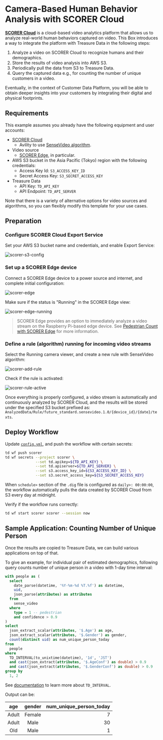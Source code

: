 Camera-Based Human Behavior Analysis with SCORER Cloud
===

**[SCORER Cloud](https://sites.google.com/futurestandard.co.jp/en-user-guide/sc)** is a cloud-based video analytics platform that allows us to analyze real-world human behaviors captured on video. This Box introduces a way to integrate the platform with Treasure Data in the following steps:

1. Analyze a video on SCORER Cloud to recognize humans and their demographics.
2. Store the results of video analysis into AWS S3.
3. Periodically pull the data from S3 to Treasure Data.
4. Query the captured data e.g., for counting the number of unique customers in a video.

Eventually, in the context of Customer Data Platform, you will be able to obtain deeper insights into your customers by integrating their digital and physical footprints.

## Requirements

This example assumes you already have the following equipment and user accounts:

- [SCORER Cloud](https://signup.console.scorer.jp/register)
  - Avility to use [SenseVideo algorithm](https://scp.scorer.jp/algorithm.html).
- Video source
  - [SCORER Edge](https://sites.google.com/futurestandard.co.jp/en-user-guide/raspi), in particular.
- AWS S3 bucket in the Asia Pacific (Tokyo) region with the following credentials:
  - Access Key Id: `S3_ACCESS_KEY_ID`
  - Secret Access Key: `S3_SECRET_ACCESS_KEY`
- Treasure Data
  - API Key: `TD_API_KEY`
  - API Endpoint: `TD_API_SERVER`

Note that there is a variety of alternative options for video sources and algorithms, so you can flexibly modify this template for your use cases.

## Preparation

### Configure SCORER Cloud Export Service

Set your AWS S3 bucket name and credentials, and enable Export Service:

![scorer-s3-config](images/scorer-s3-config.png)

### Set up a SCORER Edge device

Connect a SCORER Edge device to a power source and internet, and complete initial configuration:

![scorer-edge](images/scorer-edge.jpg)

Make sure if the status is "Running" in the SCORER Edge view:

![scorer-edge-running](images/scorer-edge-running.png)

> SCORER Edge provides an option to immediately analyze a video stream on the Raspberry Pi-based edge device. See [Pedestrian Count with SCORER Edge](../scorer-edge/) for more information.

### Define a rule (algorithm) running for incoming video streams

Select the Running camera viewer, and create a new rule with SenseVideo algorithm:

![scorer-add-rule](images/scorer-add-rule.png)

Check if the rule is activated:

![scorer-rule-active](images/scorer-rule-active.png)

Once everything is properly configured, a video stream is automatically and continuously analyzed by SCORER Cloud, and the results will be stored under the specified S3 bucket prefixed as: `AnalyzedData/Rule/future_standard.sensevideo.1.0/{device_id}/{date}/texts`.

## Deploy Workflow

Update [`config.yml`](./config.yml), and push the workflow with certain secrets:

```sh
td wf push scorer
td wf secrets --project scorer \
              --set td.apikey=${TD_API_KEY} \
              --set td.apiserver=${TD_API_SERVER} \
              --set s3.access_key_id=${S3_ACCESS_KEY_ID} \
              --set s3.secret_access_key=${S3_SECRET_ACCESS_KEY}
```

When `schedule>` section of the `.dig` file is configured as `daily>: 00:00:00`, the workflow automatically pulls the data created by SCORER Cloud from S3 every day at midnight. 

Verify if the workflow runs correctly:

```sh
td wf start scorer scorer --session now
```

## Sample Application: Counting Number of Unique Person

Once the results are copied to Treasure Data, we can build various applications on top of that. 

To give an example, for individual pair of estimated demographics, following query counts number of unique person in a video with 1-day time interval:

```sql
with people as (
  select
    date_parse(datetime, '%Y-%m-%d %T.%f') as datetime,
    uid,
    json_parse(attributes) as attributes
  from 
    sense_video
  where
    type = 1 -- pedestrian
    and confidence > 0.9
)
select 
  json_extract_scalar(attributes, '$.Age') as age, 
  json_extract_scalar(attributes, '$.Gender') as gender,
  count(distinct uid) as num_unique_person_today
from 
  people
where 
  TD_INTERVAL(to_unixtime(datetime), '1d', 'JST')
  and cast(json_extract(attributes, '$.AgeConf') as double) > 0.9
  and cast(json_extract(attributes, '$.GenderConf') as double) > 0.9
group by 
  1, 2
```

See [documentation](https://support.treasuredata.com/hc/en-us/articles/360001450828-Supported-Presto-and-TD-Functions#TD_INTERVAL) to learn more about `TD_INTERVAL`.

Output can be:

| age | gender | num_unique_person_today |
|:---:|:---:|---:|
|Adult|Female|7|
|Adult|Male|30|
|Old|Male|1|
